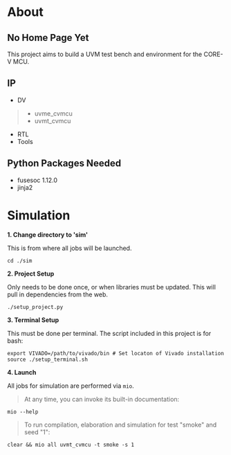 # About
## No Home Page Yet
This project aims to build a UVM test bench and environment for the CORE-V MCU.

## IP
* DV
> * uvme_cvmcu
> * uvmt_cvmcu
* RTL
* Tools


## Python Packages Needed
* fusesoc 1.12.0
* jinja2


# Simulation
**1. Change directory to 'sim'**

This is from where all jobs will be launched.
```
cd ./sim
```

**2. Project Setup**

Only needs to be done once, or when libraries must be updated. This will pull in dependencies from the web.
```
./setup_project.py
```

**3. Terminal Setup**

This must be done per terminal. The script included in this project is for bash:

```
export VIVADO=/path/to/vivado/bin # Set locaton of Vivado installation
source ./setup_terminal.sh
```

**4. Launch**

All jobs for simulation are performed via `mio`.

> At any time, you can invoke its built-in documentation:

```
mio --help
```

> To run compilation, elaboration and simulation for test "smoke" and seed "1":

```
clear && mio all uvmt_cvmcu -t smoke -s 1
```
